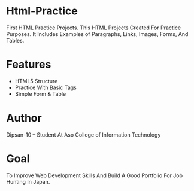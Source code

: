 # Html-Practice
First HTML Practice Projects. This HTML Projects Created For Practice Purposes. It Includes Examples of Paragraphs, Links, Images, Forms, And Tables.

# Features
- HTML5 Structure
- Practice With Basic Tags
- Simple Form & Table

# Author
Dipsan-10 – Student At Aso College of Information Technology

# Goal
To Improve Web Development Skills And Build A Good Portfolio For Job Hunting In Japan.
